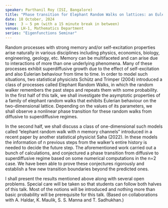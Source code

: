 ```yaml
---
speaker: Parthanil Roy (ISI, Bangalore)
title: "Phase transition for Elephant Random Walks on lattices: an Eulerian version in 2D and a two channel version in 1D"
date: 18 October, 2024
time:  3 – 5 pm (with a 15 minute break in between)
venue: LH-1, Mathematics Department
series: "Eigenfunctions Seminar"
---
```


Random processes with strong memory and/or self-excitation properties arise naturally in various disciplines including physics, economics, biology, engineering,
geology, etc. Memory can be multifaceted and can arise due to interactions of more than one underlying phenomena. Many of these processes exhibit superdiffusive
growth due to the effect of self-excitation and also Eulerian behaviour from time to time. In order to model such situations, two statistical physicists Schütz
and Trimper (2004) introduced a class of processes called Elephant Random Walks, in which the random walker remembers the past steps and repeats them with some
probability. In the first half of this talk, we shall investigate the asymptotic properties of a family of elephant random walks that exhibits Eulerian behaviour
on the two-dimensional lattice. Depending on the values of its parameters, we shall observe a nonlinear phase transition for these random walks from diffusive to
superdiffusive regimes. 

In the second half, we shall discuss a class of one-dimensional such models called “elephant random walk with n memory channels” introduced in a recent paper by
another statistical physicist Saha (2022). In these models the information of n previous steps from the walker’s entire history is needed to decide the future
step. The aforementioned work carried out a bunch of calculations, and conjectured a phase transition from diffusive to superdiffusive regime based on some numerical
computations in the n=2 case. We have been able to prove these conjectures rigorously and establish a few new transition boundaries beyond the predicted ones. 

I shall present the results mentioned above along with several open problems. Special care will be taken so that students can follow both halves of this talk. Most
of the notions will be introduced and nothing more than basic probability will be prerequisite for this talk. (Based on collaborations with A. Haldar, K. Maulik,
S. S. Manna and T. Sadhukhan.)
